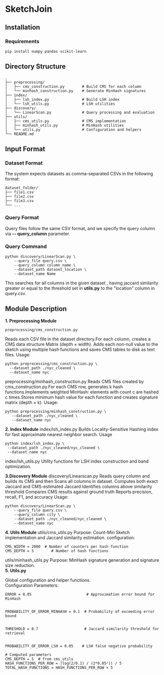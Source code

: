 # SketchJoin
## Installation
### Requirements

```pip install numpy pandas scikit-learn```
## Directory Structure 
```
. 
├── preprocessing/ 
│   ├── cms_construction.py        # Build CMS for each column 
│   └── minhash_construction.py    # Generate MinHash signatures 
├── index/
│   ├── lsh_index.py               # Build LSH index 
│   └── lsh_utils.py               # LSH utilities 
├── discovery/
│   └── LinearScan.py              # Query processing and evaluation 
├── utils/
│   ├── cms_utils.py               # CMS implementation 
│   ├── minhash_utils.py           # MinHash utilities 
│   └── utils.py                   # Configuration and helpers 
└── README.md
```
## Input Format 
### Dataset Format 
The system expects datasets as  comma-separated CSVs  in the following format:
 ```
dataset_folder/
├── file1.csv
├── file2.csv
├── file3.csv
└── ...
``` 
### Query Format
Query files follow the same CSV format, and we specify the query column via   **-- query_column** parameter.
### Query Command 
```
python discovery/LinearScan.py \
    --query_file query.csv \
    --query_column column_name \
    --dataset_path dataset_location \
    --dataset_name Name
```
This searches for all columns in the given dataset , having jaccard similarity greater or equal to the threshold set in **utils.py** to the "location" column in query.csv.
## Module Description
**1. Preprocessing Module**
   ```
   preprocessing/cms_construction.py
   ```
   Reads each CSV file in the dataset directory.For each column, creates a CMS data structure Matrix (depth × width).
   Adds each non-null value to the sketch using multiple hash functions and saves CMS tables to disk as text files.
   Usage:
   ```
   python preprocessing/cms_construction.py \
     --dataset_path ./nyc_cleaned \
     --dataset_name nyc
   ```
  preprocessing/minhash_construction.py
  Reads CMS files created by cms_construction.py.For each CMS row, generates k hash functions.Implements weighted MinHash: elements with count c are hashed c times.Stores minimum hash value for each function and creates signature matrix (depth × k).
  Usage:
  ```
  python preprocessing/minhash_construction.py \
     --dataset_path ./nyc_cleaned \
     --dataset_name nyc
 ```
**2. Index Module**
   index/lsh_index.py
    Builds Locality-Sensitive Hashing index for fast approximate nearest neighbor search.
   Usage
   ```
   python index/lsh_index.py \
    --dataset_path ./nyc_cleaned/nyc_cleaned \
    --dataset_name nyc
   ```
   index/lsh_utils.py
    Utility functions for LSH index construction and band optimization.
   
   
**3.Discovery Module**
 discovery/Linearscan.py
 Reads query column and builds its CMS and then Scans all columns in dataset.
 Computes both exact Jaccard and CMS-estimated Jaccard
 Identifies columns above similarity threshold
 Compares CMS results against ground truth
 Reports precision, recall, F1, and accuracy
 Usage:
 ```
 python discovery/LinearScan.py \
     --query_file query.csv \
     --query_column city \
     --dataset_path ./nyc_cleaned/nyc_cleaned \
     --dataset_name nyc
 ```
**4. Utils Module**
   utils/cms_utils.py
   Purpose: Count-Min Sketch implementation and Jaccard similarity estimation.
   configuration:
   ```
   CMS_WIDTH = 2000  # Number of counters per hash function
   CMS_DEPTH = 5        # Number of hash functions
   ```
   utils/minhash_utils.py
   Purpose: MinHash signature generation and signature size reduction. <br>
**5. Utils.py** <br>

  Global configuration and helper functions. <br>
  Configuration Parameters:<br>
  ```
ERROR = 0.05                         # Approximation error bound for MinHash


PROBABILITY_OF_ERROR_MINHASH = 0.1  # Probability of exceeding error bound


THRESHOLD = 0.7                     # Jaccard similarity threshold for retrieval


PROBABILITY_OF_ERROR_LSH = 0.05    # LSH false negative probability

# Computed parameters
CMS_DEPTH = 5  # from cms_utils
HASH_FUNCTIONS_PER_ROW = ⌈log(2/0.1) / (2*0.05²)⌉ / 5
TOTAL_HASH_FUNCTIONS = HASH_FUNCTIONS_PER_ROW × 5
  ```


